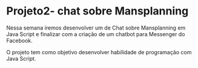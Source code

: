 # Projeto2- chat sobre Mansplanning
Nessa semana iremos desenvolver um de Chat sobre Mansplanning em Java Script e finalizar com a criação de um  chatbot para Messenger  do Facebook.   

O projeto tem como objetivo desenvolver habilidade de programação com Java Script. 
